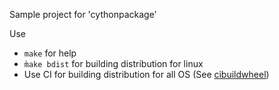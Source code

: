 Sample project for 'cythonpackage'

Use 
- `make` for help
- `m̀ake bdist` for building distribution for linux
- Use CI for building distribution for all OS (See [cibuildwheel](https://cibuildwheel.readthedocs.io/en/stable/))